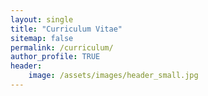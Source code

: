```yaml
---
layout: single
title: "Curriculum Vitae"
sitemap: false
permalink: /curriculum/
author_profile: TRUE
header:
    image: /assets/images/header_small.jpg
---
```


<object src="../assets/documents/cv_gabriel-rudloff.pdf" type="application/pdf" width="100%" height="300px"/>
